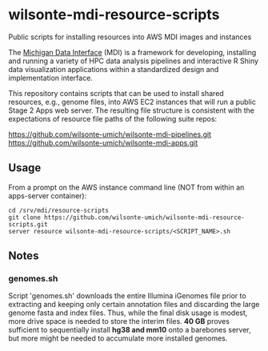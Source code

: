 # wilsonte-mdi-resource-scripts
Public scripts for installing resources into AWS MDI images and instances

The [Michigan Data Interface](https://midataint.github.io/) (MDI) is a framework for developing,
installing and running a variety of HPC data analysis pipelines
and interactive R Shiny data visualization applications
within a standardized design and implementation interface.

This repository contains scripts that can be used to install shared resources,
e.g., genome files, into AWS EC2 instances that will run a public
Stage 2 Apps web server. The resulting file structure is consistent with
the expectations of resource file paths of the following suite repos:

<https://github.com/wilsonte-umich/wilsonte-mdi-pipelines.git>  
<https://github.com/wilsonte-umich/wilsonte-mdi-apps.git>  

## Usage

From a prompt on the AWS instance command line (NOT from within
an apps-server container):

```
cd /srv/mdi/resource-scripts
git clone https://github.com/wilsonte-umich/wilsonte-mdi-resource-scripts.git
server resource wilsonte-mdi-resource-scripts/<SCRIPT_NAME>.sh
```

## Notes

### genomes.sh

Script 'genomes.sh' downloads the entire Illumina iGenomes
file prior to extracting and keeping only certain annotation files
and discarding the large genome fasta and index files. Thus, while
the final disk usage is modest, more drive space is needed to store 
the interim files. **40 GB** proves sufficient to sequentially install **hg38
and mm10** onto a barebones server, but more might be needed to accumulate 
more installed genomes.


